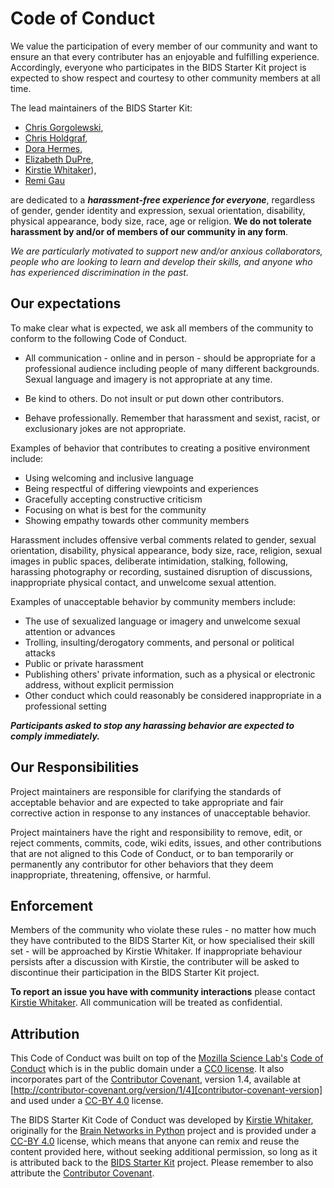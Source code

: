 # Code of Conduct

We value the participation of every member of our community and want to ensure
an that every contributer has an enjoyable and fulfilling experience.
Accordingly, everyone who participates in the BIDS Starter Kit project is
expected to show respect and courtesy to other community members at all time.

The lead maintainers of the BIDS Starter Kit:

-   [Chris Gorgolewski][chrisg-github],
-   [Chris Holdgraf][chrish-github],
-   [Dora Hermes][dora-github],
-   [Elizabeth DuPre][elizabeth-github],
-   [Kirstie Whitaker][kirstie-github]),
-   [Remi Gau][remi-github]

are dedicated to a **_harassment-free experience for everyone_**, regardless of
gender, gender identity and expression, sexual orientation, disability, physical
appearance, body size, race, age or religion. **We do not tolerate harassment by
and/or of members of our community in any form**.

_We are particularly motivated to support new and/or anxious collaborators,
people who are looking to learn and develop their skills, and anyone who has
experienced discrimination in the past._

## Our expectations

To make clear what is expected, we ask all members of the community to conform
to the following Code of Conduct.

-   All communication - online and in person - should be appropriate for a
    professional audience including people of many different backgrounds. Sexual
    language and imagery is not appropriate at any time.

-   Be kind to others. Do not insult or put down other contributors.

-   Behave professionally. Remember that harassment and sexist, racist, or
    exclusionary jokes are not appropriate.

Examples of behavior that contributes to creating a positive environment
include:

-   Using welcoming and inclusive language
-   Being respectful of differing viewpoints and experiences
-   Gracefully accepting constructive criticism
-   Focusing on what is best for the community
-   Showing empathy towards other community members

Harassment includes offensive verbal comments related to gender, sexual
orientation, disability, physical appearance, body size, race, religion, sexual
images in public spaces, deliberate intimidation, stalking, following, harassing
photography or recording, sustained disruption of discussions, inappropriate
physical contact, and unwelcome sexual attention.

Examples of unacceptable behavior by community members include:

-   The use of sexualized language or imagery and unwelcome sexual attention or
    advances
-   Trolling, insulting/derogatory comments, and personal or political attacks
-   Public or private harassment
-   Publishing others' private information, such as a physical or electronic
    address, without explicit permission
-   Other conduct which could reasonably be considered inappropriate in a
    professional setting

**_Participants asked to stop any harassing behavior are expected to comply
immediately._**

## Our Responsibilities

Project maintainers are responsible for clarifying the standards of acceptable
behavior and are expected to take appropriate and fair corrective action in
response to any instances of unacceptable behavior.

Project maintainers have the right and responsibility to remove, edit, or reject
comments, commits, code, wiki edits, issues, and other contributions that are
not aligned to this Code of Conduct, or to ban temporarily or permanently any
contributor for other behaviors that they deem inappropriate, threatening,
offensive, or harmful.

## Enforcement

Members of the community who violate these rules - no matter how much they have
contributed to the BIDS Starter Kit, or how specialised their skill set - will
be approached by Kirstie Whitaker. If inappropriate behaviour persists after a
discussion with Kirstie, the contributer will be asked to discontinue their
participation in the BIDS Starter Kit project.

**To report an issue you have with community interactions** please contact
[Kirstie Whitaker][kirstie-github]. All communication will be treated as
confidential.

## Attribution

This Code of Conduct was built on top of the [Mozilla Science
Lab's][mozilla-science-home] [Code of Conduct][mozilla-science-coc] which is in
the public domain under a [CC0 license][cc0-link]. It also incorporates part of
the [Contributor Covenant][contributor-covenant-home], version 1.4, available at
[http://contributor-covenant.org/version/1/4][contributor-covenant-version] and
used under a [CC-BY 4.0][ccby-link] license.

The BIDS Starter Kit Code of Conduct was developed by [Kirstie
Whitaker][kirstie-github], originally for the [Brain Networks in
Python][bnip-repo] project and is provided under a [CC-BY 4.0][ccby-link]
license, which means that anyone can remix and reuse the content provided here,
without seeking additional permission, so long as it is attributed back to the
[BIDS Starter Kit][bsk-repo] project. Please remember to also attribute the
[Contributor Covenant][contributor-covenant-home].

[contributor-covenant-home]: http://contributor-covenant.org
[contributor-covenant-version]: http://contributor-covenant.org/version/1/4
[ccby-link]: https://creativecommons.org/licenses/by/4.0
[cc0-link]: https://creativecommons.org/publicdomain/zero/1.0
[chrisg-github]: https://github.com/chrisfilo
[chrish-github]: https://github.com/choldgraf
[dora-github]: https://github.com/dorahermes
[elizabeth-github]: https://github.com/emdupre
[kirstie-github]: https://github.com/kirstiejane
[remi-github]: https://github.com/Remi-Gau
[bnip-repo]: https://github.com/WhitakerLab/BrainNetworksInPython
[bsk-repo]: https://github.com/INCF/bids-starter-kit
[mozilla-science-home]: https://science.mozilla.org/
[mozilla-science-coc]: https://github.com/mozillascience/code_of_conduct
